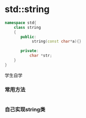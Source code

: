 # std::string



```c++
namespace std{
	class string
    {
       public:
        	string(const char*a){}
        
       private:
           char *str;
    }
}

```



学生自学

### 常用方法

```

```

### 自己实现string类

```

```



